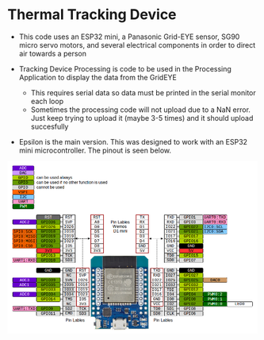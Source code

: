 # Thermal Tracking Device #
* This code uses an ESP32 mini, a Panasonic Grid-EYE sensor, SG90 micro servo motors, and several electrical components in order to direct air towards a person


* Tracking Device Processing is code to be used in the Processing Application to display the data from the GridEYE
  * This requires serial data so data must be printed in the serial monitor each loop
  * Sometimes the processing code will not upload due to a NaN error. Just keep trying to upload it (maybe 3-5 times) and it should upload succesfully


* Epsilon is the main version. This was designed to work with an ESP32 mini microcontroller. The pinout is seen below.

![ESP32 Pinout](https://github.com/leo-b13/Thermal-Tracking-Device/blob/main/ESP32_Pinout.png?raw=true)

